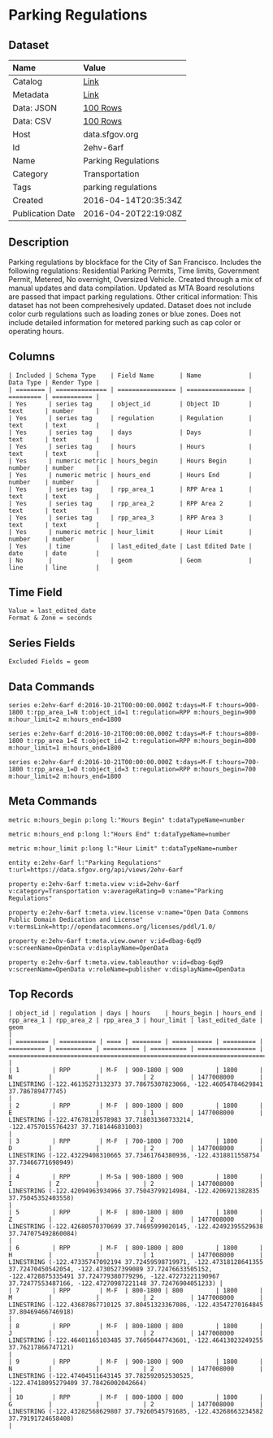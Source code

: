 # Parking Regulations

## Dataset

| Name | Value |
| :--- | :---- |
| Catalog | [Link](https://catalog.data.gov/dataset/parking-regulations) |
| Metadata | [Link](https://data.sfgov.org/api/views/2ehv-6arf) |
| Data: JSON | [100 Rows](https://data.sfgov.org/api/views/2ehv-6arf/rows.json?max_rows=100) |
| Data: CSV | [100 Rows](https://data.sfgov.org/api/views/2ehv-6arf/rows.csv?max_rows=100) |
| Host | data.sfgov.org |
| Id | 2ehv-6arf |
| Name | Parking Regulations |
| Category | Transportation |
| Tags | parking regulations |
| Created | 2016-04-14T20:35:34Z |
| Publication Date | 2016-04-20T22:19:08Z |

## Description

Parking regulations by blockface for the City of San Francisco. Includes the following regulations: Residential Parking Permits, Time limits, Government Permit, Metered, No overnight, Oversized Vehicle. Created through a mix of manual updates and data compilation. Updated as MTA Board resolutions are passed that impact parking regulations. Other critical information: This dataset has not been comprehesively updated. Dataset does not include color curb regulations such as loading zones or blue zones. Does not include detailed information for metered parking such as cap color or operating hours.

## Columns

```ls
| Included | Schema Type    | Field Name       | Name             | Data Type | Render Type |
| ======== | ============== | ================ | ================ | ========= | =========== |
| Yes      | series tag     | object_id        | Object ID        | text      | number      |
| Yes      | series tag     | regulation       | Regulation       | text      | text        |
| Yes      | series tag     | days             | Days             | text      | text        |
| Yes      | series tag     | hours            | Hours            | text      | text        |
| Yes      | numeric metric | hours_begin      | Hours Begin      | number    | number      |
| Yes      | numeric metric | hours_end        | Hours End        | number    | number      |
| Yes      | series tag     | rpp_area_1       | RPP Area 1       | text      | text        |
| Yes      | series tag     | rpp_area_2       | RPP Area 2       | text      | text        |
| Yes      | series tag     | rpp_area_3       | RPP Area 3       | text      | text        |
| Yes      | numeric metric | hour_limit       | Hour Limit       | number    | number      |
| Yes      | time           | last_edited_date | Last Edited Date | date      | date        |
| No       |                | geom             | Geom             | line      | line        |
```

## Time Field

```ls
Value = last_edited_date
Format & Zone = seconds
```

## Series Fields

```ls
Excluded Fields = geom
```

## Data Commands

```ls
series e:2ehv-6arf d:2016-10-21T00:00:00.000Z t:days=M-F t:hours=900-1800 t:rpp_area_1=N t:object_id=1 t:regulation=RPP m:hours_begin=900 m:hour_limit=2 m:hours_end=1800

series e:2ehv-6arf d:2016-10-21T00:00:00.000Z t:days=M-F t:hours=800-1800 t:rpp_area_1=E t:object_id=2 t:regulation=RPP m:hours_begin=800 m:hour_limit=1 m:hours_end=1800

series e:2ehv-6arf d:2016-10-21T00:00:00.000Z t:days=M-F t:hours=700-1800 t:rpp_area_1=D t:object_id=3 t:regulation=RPP m:hours_begin=700 m:hour_limit=2 m:hours_end=1800
```

## Meta Commands

```ls
metric m:hours_begin p:long l:"Hours Begin" t:dataTypeName=number

metric m:hours_end p:long l:"Hours End" t:dataTypeName=number

metric m:hour_limit p:long l:"Hour Limit" t:dataTypeName=number

entity e:2ehv-6arf l:"Parking Regulations" t:url=https://data.sfgov.org/api/views/2ehv-6arf

property e:2ehv-6arf t:meta.view v:id=2ehv-6arf v:category=Transportation v:averageRating=0 v:name="Parking Regulations"

property e:2ehv-6arf t:meta.view.license v:name="Open Data Commons Public Domain Dedication and License" v:termsLink=http://opendatacommons.org/licenses/pddl/1.0/

property e:2ehv-6arf t:meta.view.owner v:id=dbag-6qd9 v:screenName=OpenData v:displayName=OpenData

property e:2ehv-6arf t:meta.view.tableauthor v:id=dbag-6qd9 v:screenName=OpenData v:roleName=publisher v:displayName=OpenData
```

## Top Records

```ls
| object_id | regulation | days | hours    | hours_begin | hours_end | rpp_area_1 | rpp_area_2 | rpp_area_3 | hour_limit | last_edited_date | geom                                                                                                                                                                                                                                                 | 
| ========= | ========== | ==== | ======== | =========== | ========= | ========== | ========== | ========== | ========== | ================ | ==================================================================================================================================================================================================================================================== | 
| 1         | RPP        | M-F  | 900-1800 | 900         | 1800      | N          |            |            | 2          | 1477008000       | LINESTRING (-122.46135273132373 37.78675307823066, -122.46054784629841 37.786789477745)                                                                                                                                                              | 
| 2         | RPP        | M-F  | 800-1800 | 800         | 1800      | E          |            |            | 1          | 1477008000       | LINESTRING (-122.47678120578983 37.718031360733214, -122.47570155764237 37.7181446831003)                                                                                                                                                            | 
| 3         | RPP        | M-F  | 700-1800 | 700         | 1800      | D          |            |            | 2          | 1477008000       | LINESTRING (-122.43229408310665 37.73461764380936, -122.4318811558754 37.73466771698949)                                                                                                                                                             | 
| 4         | RPP        | M-Sa | 900-1800 | 900         | 1800      | I          | Z          |            | 2          | 1477008000       | LINESTRING (-122.42094963934966 37.75043799214984, -122.4206921382835 37.75045352403558)                                                                                                                                                             | 
| 5         | RPP        | M-F  | 800-1800 | 800         | 1800      | Z          |            |            | 2          | 1477008000       | LINESTRING (-122.42680570370699 37.74695999020145, -122.42492395529638 37.747075492860084)                                                                                                                                                           | 
| 6         | RPP        | M-F  | 800-1800 | 800         | 1800      | H          |            |            | 1          | 1477008000       | LINESTRING (-122.47335747092194 37.72459598719971, -122.47318128641355 37.72470450542054, -122.4730527399089 37.72476633505152, -122.4728875335491 37.724779380779296, -122.47273221190967 37.72477553487166, -122.47270987221148 37.72476904051233) | 
| 7         | RPP        | M-F  | 800-1800 | 800         | 1800      | M          |            |            | 2          | 1477008000       | LINESTRING (-122.43687867710125 37.80451323367086, -122.43547270164845 37.80469466746918)                                                                                                                                                            | 
| 8         | RPP        | M-F  | 800-1800 | 800         | 1800      | J          |            |            | 2          | 1477008000       | LINESTRING (-122.46401165103485 37.76050447743601, -122.46413023249255 37.76217866747121)                                                                                                                                                            | 
| 9         | RPP        | M-F  | 900-1800 | 900         | 1800      | N          |            |            | 2          | 1477008000       | LINESTRING (-122.47404511643145 37.782592052530525, -122.47418095279409 37.78426002042664)                                                                                                                                                           | 
| 10        | RPP        | M-F  | 800-1800 | 800         | 1800      | G          |            |            | 2          | 1477008000       | LINESTRING (-122.43282568629807 37.79260545791685, -122.43268663234582 37.79191724658408)                                                                                                                                                            | 
```